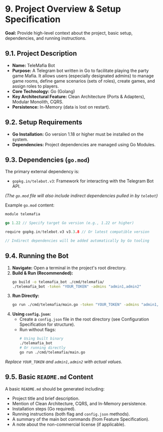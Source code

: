 # 9. Project Overview & Setup Specification

**Goal:** Provide high-level context about the project, basic setup, dependencies, and running instructions.

## 9.1. Project Description

*   **Name:** TeleMafia Bot
*   **Purpose:** A Telegram bot written in Go to facilitate playing the party game Mafia. It allows users (especially designated admins) to manage game rooms, define game scenarios (sets of roles), create games, and assign roles to players.
*   **Core Technology:** Go (Golang)
*   **Key Architectural Feature:** Clean Architecture (Ports & Adapters), Modular Monolith, CQRS.
*   **Persistence:** In-Memory (data is lost on restart).

## 9.2. Setup Requirements

*   **Go Installation:** Go version 1.18 or higher must be installed on the system.
*   **Dependencies:** Project dependencies are managed using Go Modules.

## 9.3. Dependencies (`go.mod`)

The primary external dependency is:

*   `gopkg.in/telebot.v3`: Framework for interacting with the Telegram Bot API.

*(The `go.mod` file will also include indirect dependencies pulled in by `telebot`)*

Example `go.mod` content:

```go
module telemafia

go 1.22 // Specify target Go version (e.g., 1.22 or higher)

require gopkg.in/telebot.v3 v3.3.8 // Or latest compatible version

// Indirect dependencies will be added automatically by Go tooling
```

## 9.4. Running the Bot

1.  **Navigate:** Open a terminal in the project's root directory.
2.  **Build & Run (Recommended):**
    ```bash
    go build -o telemafia_bot ./cmd/telemafia/
    ./telemafia_bot -token "YOUR_TOKEN" -admins "admin1,admin2"
    ```
3.  **Run Directly:**
    ```bash
    go run ./cmd/telemafia/main.go -token "YOUR_TOKEN" -admins "admin1,admin2"
    ```
4.  **Using `config.json`:**
    *   Create a `config.json` file in the root directory (see Configuration Specification for structure).
    *   Run without flags:
        ```bash
        # Using built binary
        ./telemafia_bot
        # Or running directly
        go run ./cmd/telemafia/main.go
        ```

*Replace `YOUR_TOKEN` and `admin1,admin2` with actual values.*

## 9.5. Basic `README.md` Content

A basic `README.md` should be generated including:

*   Project title and brief description.
*   Mention of Clean Architecture, CQRS, and In-Memory persistence.
*   Installation steps (Go required).
*   Running instructions (both flag and `config.json` methods).
*   A summary of the main bot commands (from Feature Specification).
*   A note about the non-commercial license (if applicable). 